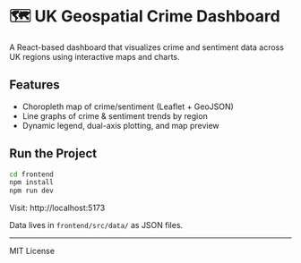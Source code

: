 # 🗺️ UK Geospatial Crime Dashboard

A React-based dashboard that visualizes crime and sentiment data across UK regions using interactive maps and charts.

## Features
- Choropleth map of crime/sentiment (Leaflet + GeoJSON)
- Line graphs of crime & sentiment trends by region
- Dynamic legend, dual-axis plotting, and map preview

## Run the Project
```bash
cd frontend
npm install
npm run dev
```

Visit: http://localhost:5173

Data lives in `frontend/src/data/` as JSON files.

---

MIT License
